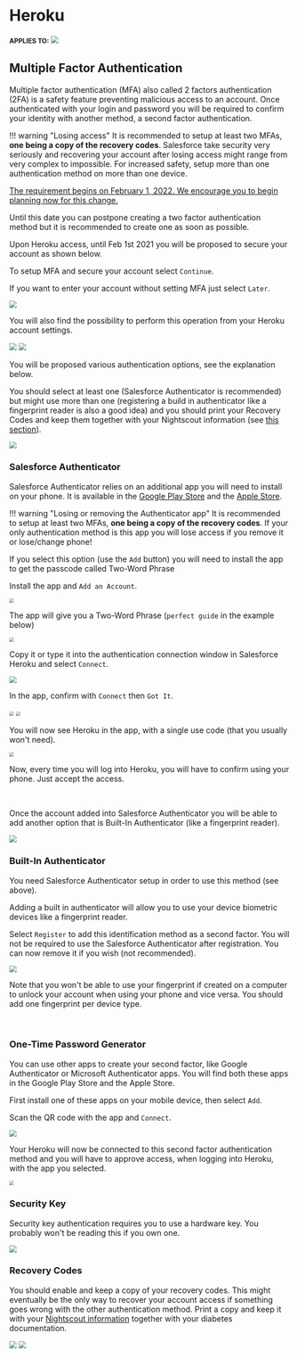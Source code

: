 # Heroku

<span style="font-size:smaller;">**APPLIES TO:**</span>	<img src="../../vendors/img/Heroku.png" style="zoom:80%;" />

## Multiple Factor Authentication

Multiple factor authentication (MFA) also called 2 factors authentication (2FA) is a safety feature preventing malicious access to an account. Once authenticated with your login and password you will be required to confirm your identity with another method, a second factor authentication.

!!! warning "Losing access"
    It is recommended to setup at least two MFAs, **one being a copy of the recovery codes**. Salesforce take security very seriously and recovering your account after losing access might range from very complex to impossible. For increased safety, setup more than one authentication method on more than one device.

[The requirement begins on February 1, 2022. We encourage you to begin planning now for this change.](https://help.salesforce.com/s/articleView?id=000356005&type=1) 

Until this date you can postpone creating a two factor authentication method but it is recommended to create one as soon as possible.

Upon Heroku access, until Feb 1st 2021 you will be proposed to secure your account as shown below.

To setup MFA and secure your account select `Continue`.

If you want to enter your account without setting MFA just select `Later`.

<img src="../heroku/img/MFA01.png" style="zoom:80%;" />

</br>

You will also find the possibility to perform this operation from your Heroku account settings.

<img src="../heroku/img/MFA00.png" style="zoom:80%;" />

<img src="../heroku/img/MFA00a.png" style="zoom:80%;" />

</br>

You will be proposed various authentication options, see the explanation below.

You should select at least one (Salesforce Authenticator is recommended) but might use more than one (registering a build in authenticator like a fingerprint reader is also a good idea) and you should print your Recovery Codes and keep them together with your Nightscout information (see [this section](../../nightscout/new_user/#record-your-information-in-a-safe-place)).

<img src="../heroku/img/MFA02.png" style="zoom:80%;" />

</br>

### Salesforce Authenticator

Salesforce Authenticator relies on an additional app you will need to install on your phone. It is available in the [Google Play Store](https://play.google.com/store/apps/details?id=com.salesforce.authenticator) and the [Apple Store](https://apps.apple.com/us/app/salesforce-authenticator/id782057975).

!!! warning "Losing or removing the Authenticator app"
    It is recommended to setup at least two MFAs, **one being a copy of the recovery codes**. If your only authentication method is this app you will lose access if you remove it or lose/change phone! 

If you select this option (use the `Add` button) you will need to install the app to get the passcode called Two-Word Phrase

Install the app and `Add an Account`.

<img src="../heroku/img/MFA03b.png" style="zoom:50%;" />

</br>

The app will give you a Two-Word Phrase (`perfect guide` in the example below)

<img src="../heroku/img/MFA03c.png" style="zoom:50%;" />

</br>

Copy it or type it into the authentication connection window in Salesforce Heroku and select `Connect`.

<img src="../heroku/img/MFA03.png" style="zoom:80%;" />

</br>

In the app, confirm with `Connect` then `Got It`.

<img src="../heroku/img/MFA03d.png" style="zoom:50%;" />

<img src="../heroku/img/MFA03e.png" style="zoom:50%;" />

</br>

You will now see Heroku in the app, with a single use code (that you usually won't need).

<img src="../heroku/img/MFA03f.png" style="zoom:50%;" />

</br>

Now, every time you will log into Heroku, you will have to confirm using your phone. Just accept the access.

</br>

Once the account added into Salesforce Authenticator you will be able to add another option that is Built-In Authenticator (like a fingerprint reader).

<img src="../heroku/img/MFA03g.png" style="zoom:80%;" />

</br>

### Built-In Authenticator

You need Salesforce Authenticator setup in order to use this method (see above).

Adding a built in authenticator will allow you to use your device biometric devices like a fingerprint reader.

Select `Register` to add this identification method as a second factor. You will not be required to use the Salesforce Authenticator after registration. You can now remove it if you wish (not recommended).

<img src="../heroku/img/MFA08.png" style="zoom:80%;" />

Note that you won't be able to use your fingerprint if created on a computer to unlock your account when using your phone and vice versa. You should add one fingerprint per device type.

</br>

### One-Time Password Generator

You can use other apps to create your second factor, like Google Authenticator or Microsoft Authenticator apps. You will find both these apps in the Google Play Store and the Apple Store.

First install one of these apps on your mobile device, then select `Add`.

Scan the QR code with the app and `Connect`.

<img src="../heroku/img/MFA04.png" style="zoom:80%;" />

</br>

Your Heroku will now be connected to this second factor authentication method and you will have to approve access, when logging into Heroku, with the app you selected.

<img src="../heroku/img/MFA04a.png" style="zoom:50%;" />

</br>

### Security Key

Security key authentication requires you to use a hardware key. You probably won't be reading this if you own one.

<img src="../heroku/img/MFA05.png" style="zoom:80%;" />

</br>

### Recovery Codes

You should enable and keep a copy of your recovery codes. This might eventually be the only way to recover your account access if something goes wrong with the other authentication method. Print a copy and keep it with your [Nightscout information](../../nightscout/new_user/#record-your-information-in-a-safe-place) together with your diabetes documentation.

<img src="../heroku/img/MFA06.png" style="zoom:80%;" />

<img src="../heroku/img/MFA07.png" style="zoom:80%;" />
